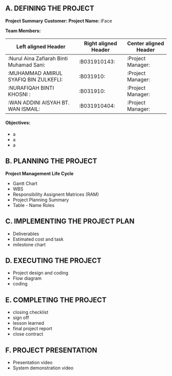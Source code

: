 ## A. DEFINING THE PROJECT ##
**Project Summary**
**Customer:**
**Project Name:** iFace

**Team Members:**

Left aligned Header | Right aligned Header | Center aligned Header
--------------------|----------------------|----------------------
:Nurul Aina  Zafiarah Binti Muhamad Sani: | :B031910143: | :Project Manager:
:MUHAMMAD AMIRUL SYAFIQ BIN ZULKEFLI: | :B031910: | :Project Manager:
:NURAFIQAH BINTI KHOSNI : | :B031910: | :Project Manager:
:WAN ADDINI AISYAH BT. WAN ISMAIL: | :B031910404: | :Project Manager:

#### Objectives: ####
* a
* a
* a

## B. PLANNING THE PROJECT ##
**Project Management Life Cycle** 
* Gantt Chart
* WBS
* Responsibility Assignent Matrices (RAM)
* Project Planning Summary
* Table - Name Roles

## C. IMPLEMENTING THE PROJECT PLAN ##
* Deliverables
* Estimated cost and task
* milestone chart

## D. EXECUTING THE PROJECT ##
* Project design and coding
* Flow diagram
* coding

## E. COMPLETING THE PROJECT ##
* closing checklist
* sign off
* lesson learned
* final project report
* close contract

## F. PROJECT PRESENTATION ##
* Presentation video
* System demonstration video
